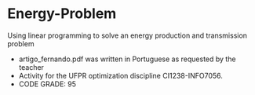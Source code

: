 # Energy-Problem  
Using linear programming to solve an energy production and transmission problem
* artigo_fernando.pdf was written in Portuguese as requested by the teacher
* Activity for the UFPR optimization discipline CI1238-INFO7056. 
* CODE GRADE: 95
